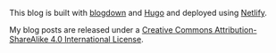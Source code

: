 This blog is built with [blogdown](https://github.com/rstudio/blogdown) and [Hugo](https://gohugo.io/) and deployed using [Netlify](https://www.netlify.com/). 

My blog posts are released under a [Creative Commons Attribution-ShareAlike 4.0 International License](http://creativecommons.org/licenses/by-sa/4.0/).
